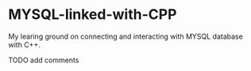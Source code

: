 # MYSQL-linked-with-CPP
My learing ground on connecting and interacting with MYSQL database with C++.


TODO add comments
